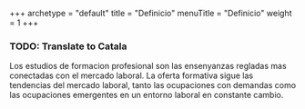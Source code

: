 +++
archetype = "default"
title = "Definicio"
menuTitle = "Definicio"
weight = 1
+++

### TODO: Translate to Catala

Los estudios de formacion profesional son las ensenyanzas regladas mas conectadas con el mercado laboral. La oferta formativa sigue las tendencias del mercado laboral, tanto las ocupaciones con demandas como las ocupaciones emergentes en un entorno laboral en constante cambio.

